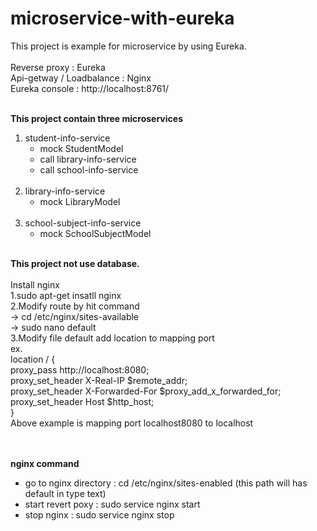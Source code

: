 # microservice-with-eureka
This project is example for microservice by using Eureka.<br><br>
Reverse proxy  : Eureka<br>
Api-getway / Loadbalance : Nginx<br>
Eureka console : http://localhost:8761/ <br><br>

<b>This project contain three microservices</b><br>

  1. student-info-service<br>
    <ul>
    <li> mock StudentModel
    <li> call library-info-service
    <li> call school-info-service
    </ul><br>
  2. library-info-service<br>
    <ul>
    <li> mock LibraryModel
    </ul><br>
  3. school-subject-info-service<br>
    <ul>
    <li> mock SchoolSubjectModel
    </ul><br>

<b>This project not use database.</b><br>
<br>
Install nginx<br>
  1.sudo apt-get insatll nginx<br>
  2.Modify route by hit command<br>
    -> cd /etc/nginx/sites-available<br>
    -> sudo nano default<br>
  3.Modify file default add location to mapping port<br>
    ex.<br> 
      location / {<br>
		        proxy_pass        http://localhost:8080;<br>
            proxy_set_header  X-Real-IP $remote_addr;<br>
            proxy_set_header  X-Forwarded-For $proxy_add_x_forwarded_for;<br>
            proxy_set_header  Host $http_host;<br>
	   }<br>
   Above example is mapping port localhost8080 to localhost    
   
   <br><br>
   <b>nginx command</b>
   - go to nginx directory : cd /etc/nginx/sites-enabled  (this path will has default in type text)<br>
   - start revert poxy : sudo service nginx start<br>
   - stop nginx : sudo service nginx stop<br>
   
